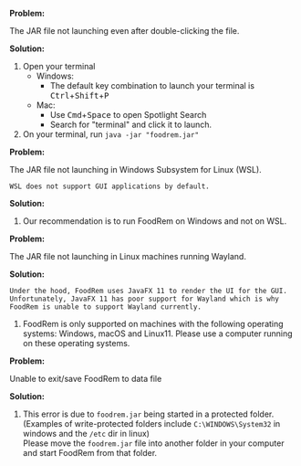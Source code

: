 <!-- markdownlint-disable-file first-line-h1 -->
**Problem:**

The JAR file not launching even after double-clicking the file.

**Solution:**

1. Open your terminal
    * Windows:
        * The default key combination to launch your terminal is <kbd>Ctrl</kbd>+<kbd>Shift</kbd>+<kbd>P</kbd>
    * Mac:
        * Use <kbd>Cmd</kbd>+<kbd>Space</kbd> to open Spotlight Search
        * Search for "terminal" and click it to launch.
1. On your terminal, run `java -jar "foodrem.jar"`


**Problem:**

The JAR file not launching in Windows Subsystem for Linux (WSL).

```note
WSL does not support GUI applications by default.
```
**Solution:**

1. Our recommendation is to run FoodRem on Windows and not on WSL.

**Problem:**

The JAR file not launching in Linux machines running Wayland.

**Solution:**

```info
Under the hood, FoodRem uses JavaFX 11 to render the UI for the GUI. 
Unfortunately, JavaFX 11 has poor support for Wayland which is why FoodRem is unable to support Wayland currently.
```

1. FoodRem is only supported on machines with the following operating systems: Windows, macOS and Linux11. Please use a computer running on these operating systems.

**Problem:**

Unable to exit/save FoodRem to data file

**Solution:**

1. This error is due to `foodrem.jar` being started in a protected folder. (Examples of write-protected folders include `C:\WINDOWS\System32` in windows and the `/etc` dir in linux) <br> Please move the `foodrem.jar` file into another folder in your computer and start FoodRem from that folder.
